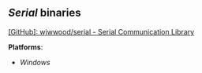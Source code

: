 *Serial* binaries
-----------------

[[GitHub]: wjwwood/serial - Serial Communication Library](https://github.com/wjwwood/serial)

**Platforms**:
- *Windows*

